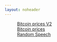 ```yaml
---
layout: noheader
---
```

<dd><a href="/stuff-internal_code_vector_bitcoinv2.html">Bitcoin prices V2</a> </dd>
<dd><a href="/stuff-internal_code_vector_bitcoin.html">Bitcoin prices</a> </dd>
<dd><a href="/stuff-internal_code_vector_random.html">Random Speech</a> </dd>
